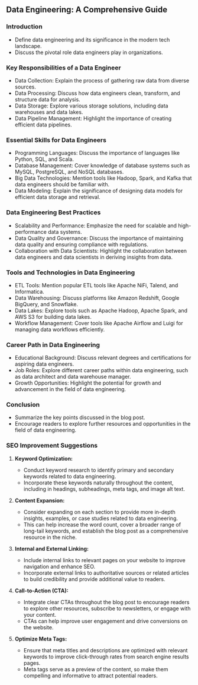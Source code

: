 ## Data Engineering: A Comprehensive Guide

### Introduction
- Define data engineering and its significance in the modern tech landscape.
- Discuss the pivotal role data engineers play in organizations.

### Key Responsibilities of a Data Engineer
- Data Collection: Explain the process of gathering raw data from diverse sources.
- Data Processing: Discuss how data engineers clean, transform, and structure data for analysis.
- Data Storage: Explore various storage solutions, including data warehouses and data lakes.
- Data Pipeline Management: Highlight the importance of creating efficient data pipelines.

### Essential Skills for Data Engineers
- Programming Languages: Discuss the importance of languages like Python, SQL, and Scala.
- Database Management: Cover knowledge of database systems such as MySQL, PostgreSQL, and NoSQL databases.
- Big Data Technologies: Mention tools like Hadoop, Spark, and Kafka that data engineers should be familiar with.
- Data Modeling: Explain the significance of designing data models for efficient data storage and retrieval.

### Data Engineering Best Practices
- Scalability and Performance: Emphasize the need for scalable and high-performance data systems.
- Data Quality and Governance: Discuss the importance of maintaining data quality and ensuring compliance with regulations.
- Collaboration with Data Scientists: Highlight the collaboration between data engineers and data scientists in deriving insights from data.

### Tools and Technologies in Data Engineering
- ETL Tools: Mention popular ETL tools like Apache NiFi, Talend, and Informatica.
- Data Warehousing: Discuss platforms like Amazon Redshift, Google BigQuery, and Snowflake.
- Data Lakes: Explore tools such as Apache Hadoop, Apache Spark, and AWS S3 for building data lakes.
- Workflow Management: Cover tools like Apache Airflow and Luigi for managing data workflows efficiently.

### Career Path in Data Engineering
- Educational Background: Discuss relevant degrees and certifications for aspiring data engineers.
- Job Roles: Explore different career paths within data engineering, such as data architect and data warehouse manager.
- Growth Opportunities: Highlight the potential for growth and advancement in the field of data engineering.

### Conclusion
- Summarize the key points discussed in the blog post.
- Encourage readers to explore further resources and opportunities in the field of data engineering.

### SEO Improvement Suggestions
1. **Keyword Optimization:**
   - Conduct keyword research to identify primary and secondary keywords related to data engineering.
   - Incorporate these keywords naturally throughout the content, including in headings, subheadings, meta tags, and image alt text.

2. **Content Expansion:**
   - Consider expanding on each section to provide more in-depth insights, examples, or case studies related to data engineering.
   - This can help increase the word count, cover a broader range of long-tail keywords, and establish the blog post as a comprehensive resource in the niche.

3. **Internal and External Linking:**
   - Include internal links to relevant pages on your website to improve navigation and enhance SEO.
   - Incorporate external links to authoritative sources or related articles to build credibility and provide additional value to readers.

4. **Call-to-Action (CTA):**
   - Integrate clear CTAs throughout the blog post to encourage readers to explore other resources, subscribe to newsletters, or engage with your content.
   - CTAs can help improve user engagement and drive conversions on the website.

5. **Optimize Meta Tags:**
   - Ensure that meta titles and descriptions are optimized with relevant keywords to improve click-through rates from search engine results pages.
   - Meta tags serve as a preview of the content, so make them compelling and informative to attract potential readers.